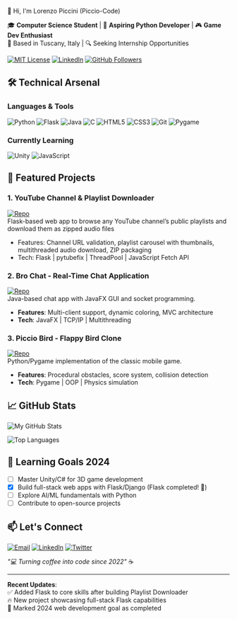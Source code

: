 👋 Hi, I'm Lorenzo Piccini (Piccio-Code)

🎓 **Computer Science Student** | 🚀 **Aspiring Python Developer** | 🎮 **Game Dev Enthusiast**  
📍 Based in Tuscany, Italy | 🔍 Seeking Internship Opportunities

[![MIT License](https://img.shields.io/badge/License-MIT-green.svg)](https://github.com/Piccio-Code?tab=licenses)
[![LinkedIn](https://img.shields.io/badge/LinkedIn-Connect-blue)](https://www.linkedin.com/in/lorenzo-piccini-61aa04359/)
[![GitHub Followers](https://img.shields.io/github/followers/Piccio-Code?style=social)](https://github.com/Piccio-Code)

## 🛠️ Technical Arsenal

### **Languages & Tools**
![Python](https://img.shields.io/badge/Python-3776AB?style=flat&logo=python&logoColor=white)
![Flask](https://img.shields.io/badge/Flask-000000?style=flat&logo=flask&logoColor=white)
![Java](https://img.shields.io/badge/Java-ED8B00?style=flat&logo=openjdk&logoColor=white)
![C](https://img.shields.io/badge/C-00599C?style=flat&logo=c&logoColor=white)
![HTML5](https://img.shields.io/badge/HTML5-E34F26?style=flat&logo=html5&logoColor=white)
![CSS3](https://img.shields.io/badge/CSS3-1572B6?style=flat&logo=css3&logoColor=white)
![Git](https://img.shields.io/badge/Git-F05032?style=flat&logo=git&logoColor=white)
![Pygame](https://img.shields.io/badge/Pygame-000000?style=flat&logo=python&logoColor=white)

### **Currently Learning**
![Unity](https://img.shields.io/badge/Unity-100000?style=flat&logo=unity&logoColor=white)
![JavaScript](https://img.shields.io/badge/JavaScript-F7DF1E?style=flat&logo=javascript&logoColor=black)

## 🚀 Featured Projects

### 1. YouTube Channel & Playlist Downloader  
[![Repo](https://img.shields.io/badge/Repo-YouTube_Downloader-red)](https://github.com/Piccio-Code/youtube-playlist-downloader)  
Flask-based web app to browse any YouTube channel’s public playlists and download them as zipped audio files  
- Features: Channel URL validation, playlist carousel with thumbnails, multithreaded audio download, ZIP packaging  
- Tech: Flask | pytubefix | ThreadPool | JavaScript Fetch API  

### 2. Bro Chat - Real-Time Chat Application
[![Repo](https://img.shields.io/badge/Repo-Bro_Chat-blue)](https://github.com/Piccio-Code/MessagingApp)  
Java-based chat app with JavaFX GUI and socket programming.  
- **Features**: Multi-client support, dynamic coloring, MVC architecture  
- **Tech**: JavaFX | TCP/IP | Multithreading  

### 3. Piccio Bird - Flappy Bird Clone 
[![Repo](https://img.shields.io/badge/Repo-Piccio_Bird-green)](https://github.com/Piccio-Code/FlappyBird)  
Python/Pygame implementation of the classic mobile game.  
- **Features**: Procedural obstacles, score system, collision detection  
- **Tech**: Pygame | OOP | Physics simulation  

## 📈 GitHub Stats

![My GitHub Stats](https://github-readme-stats.vercel.app/api?username=Piccio-Code&show_icons=true&theme=radical)

![Top Languages](https://github-readme-stats.vercel.app/api/top-langs/?username=Piccio-Code&layout=compact&theme=dark)

## 🌱 Learning Goals 2024
- [ ] Master Unity/C# for 3D game development  
- [x] Build full-stack web apps with Flask/Django (Flask completed! 🎯)  
- [ ] Explore AI/ML fundamentals with Python  
- [ ] Contribute to open-source projects  

## 📫 Let's Connect
[![Email](https://img.shields.io/badge/Email-Contact%20Me-red)](mailto:lorenzopiccino@gmail.com)
[![LinkedIn](https://img.shields.io/badge/LinkedIn-Profile-blue)](https://www.linkedin.com/in/lorenzo-piccini-61aa04359/)
[![Twitter](https://img.shields.io/badge/Twitter-Follow%20Me-1DA1F2)](https://x.com/picciohub)

*"💻 Turning coffee into code since 2022"* ☕  

---

**Recent Updates**:  
✅ Added Flask to core skills after building Playlist Downloader  
🔥 New project showcasing full-stack Flask capabilities  
🎯 Marked 2024 web development goal as completed
